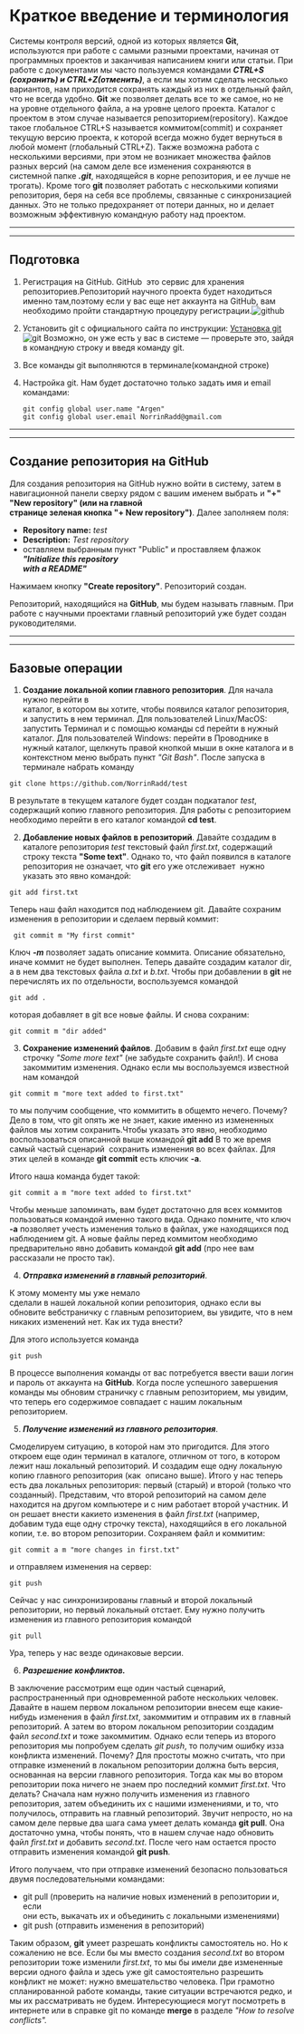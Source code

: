 # Краткое введение и терминология
Системы контроля версий, одной из которых является **Git**, используются при работе с
самыми разными проектами, начиная от программных проектов и заканчивая написанием
книги или статьи. При работе с документами мы часто пользуемся командами ***CTRL+S
(сохранить) и CTRL+Z(отменить)***, а если мы хотим сделать несколько вариантов, нам
приходится сохранять каждый из них в отдельный файл, что не всегда удобно. **Git** же
позволяет делать все то же самое, но не на уровне отдельного файла, а на уровне целого
проекта. Каталог с проектом в этом случае называется репозиторием(repository). Каждое
такое глобальное CTRL+S называется коммитом(commit) и сохраняет текущую версию
проекта, к которой всегда можно будет вернуться в любой момент (глобальный CTRL+Z).
Также возможна работа с несколькими версиями, при этом не возникает множества
файлов разных версий (на самом деле все изменения сохраняются в системной папке ***.git***,
находящейся в корне репозитория, и ее лучше не трогать). Кроме того **git** позволяет
работать с несколькими копиями репозитория, беря на себя все проблемы, связанные с
синхронизацией данных. Это не только предохраняет от потери данных, но и делает
возможным эффективную командную работу над проектом. 

***
---
## Подготовка 
1. Регистрация на GitHub. GitHub ­ это сервис для хранения репозиториев.Репозиторий научного проекта будет находиться именно там,поэтому если у вас еще нет аккаунта на GitHub, вам необходимо пройти стандартную процедуру
регистрации.![github](https://3dnews.ru/assets/external/illustrations/2020/03/17/1006161/i75_ArticleImage_23542.jpg) 
2. Установить git с официального сайта по инструкции: [Установка git](http://git­scm.com/downloads) ![git](https://upload.wikimedia.org/wikipedia/commons/thumb/e/e0/Git-logo.svg/640px-Git-logo.svg.png)
Возможно, он уже есть у вас в системе — проверьте это, зайдя в командную строку
и введя команду git.
3. Все команды git выполняются в терминале(командной строке) 

4. Настройка git. Нам будет достаточно только задать имя и email командами: 
     ```
     git config ­­global user.name "Argen"
    git config ­­global user.email NorrinRadd@gmail.com
      ```
 ---
 ---
 ## Создание репозитория на GitHub  
  Для создания репозитория на GitHub нужно войти в систему, затем в навигационной
панели сверху рядом с вашим именем выбрать и **"+" "New repository" (или на главной        
странице зеленая кнопка "+ New repository")**. Далее заполняем поля:
* **Repository name:** *test*
* **Description:** *Test repository*
*  оставляем выбранным пункт "Public" и проставляем флажок ***"Initialize this repository      
with a README"***

Нажимаем кнопку **"Create repository"**. Репозиторий создан.

Репозиторий, находящийся на **GitHub**, мы будем называть главным. При работе с научными проектами главный репозиторий уже будет создан руководителями. 
*** 
***
## Базовые операции
1. **Создание локальной копии главного репозитория**. Для начала нужно перейти в            
каталог, в котором вы хотите, чтобы появился каталог репозитория, и запустить в
нем терминал. Для пользователей Linux/MacOS: запустить Терминал и с помощью
команды cd перейти в нужный каталог. Для пользователей Windows: перейти в
Проводнике в нужный каталог, щелкнуть правой кнопкой мыши в окне каталога и в
контекстном меню выбрать пункт *"Git Bash"*. 
После запуска в терминале набрать команду

 ```
 git clone https://github.com/NorrinRadd/test
 ```

В результате в текущем каталоге будет создан подкаталог *test*, содержащий копию главного репозитория. Для работы с репозиторием необходимо перейти в его каталог командой **cd test**.

2. **Добавление новых файлов в репозиторий**. Давайте создадим в каталоге репозитория *test* текстовый файл *first.txt*, содержащий строку текста 
**"Some text"**. Однако то, что файл появился в каталоге репозитория не означает, что **git** его
уже отслеживает ­ нужно указать это явно командой: 

```
git add first.txt
```

Теперь наш файл находится под наблюдением git. Давайте сохраним изменения в репозитории и сделаем первый коммит:

     git commit ­m "My first commit"
    

Ключ ***-­m*** позволяет задать описание коммита. Описание обязательно, иначе
коммит не будет выполнен. 
Теперь давайте создадим каталог dir, а в нем два текстовых файла *a.txt* и
*b.txt*. Чтобы при добавлении в **git** не перечислять их по отдельности,
воспользуемся командой

    git add .
    
которая добавляет в git все новые файлы. И снова сохраним: 
    
    git commit ­m "dir added"

3. **Сохранение изменений файлов**. Добавим в файл *first.txt* еще одну строчку
*"Some more text"* (не забудьте сохранить файл!). И снова закоммитим изменения.
Однако если мы воспользуемся известной нам командой

```
git commit ­m "more text added to first.txt"
```
то мы получим сообщение, что коммитить в общем­то нечего. Почему? Дело в том, что git опять же не знает, какие именно из измененных файлов мы хотим сохранить.Чтобы указать это явно, необходимо воспользоваться описанной выше командой **git add** В то же время самый частый сценарий ­ сохранить изменения во всех файлах. Для этих целей в команде **git commit** есть ключик **-a**. 

Итого наша команда будет такой: 
 ```
 git commit ­a ­m "more text added to first.txt"
 ```
Чтобы меньше запоминать, вам будет достаточно для всех коммитов пользоваться
командой именно такого вида. 
Однако помните, что ключ **-­a** позволяет учесть изменения только в файлах, уже
находящихся под наблюдением git. А новые файлы перед коммитом необходимо
предварительно явно добавить командой **git add** (про нее вам рассказали не
просто так).

4. ***Отправка изменений в главный репозиторий***. 

К этому моменту мы уже немало              
сделали в нашей локальной копии репозитория, однако если вы обновите
веб­страничку с главным репозиторием, вы увидите, что в нем никаких изменений
нет. Как их туда внести?

Для этого используется команда 
```
git push
```
В процессе выполнения команды от вас потребуется ввести ваши логин и пароль от аккаунта на **GitHub**. Когда после успешного завершения команды мы обновим страничку с главным репозиторием, мы увидим, что теперь его содержимое совпадает с нашим локальным репозиторием.

5. ***Получение изменений из главного репозитория***. 

Смоделируем ситуацию, в которой нам это пригодится. Для этого откроем еще один терминал в каталоге, отличном от того, в котором лежит наш локальный репозиторий. И создадим еще одну локальную копию главного репозитория (как ­ описано выше). Итого у нас
теперь есть два локальных репозитория: первый (старый) и второй (только что созданный). Представим, что второй репозиторий на самом деле находится на другом компьютере и с ним работает второй участник. И он решает внести какие­то
изменения в файл *first.txt* (например, добавим туда еще одну строчку текста), находящийся в его локальной копии, т.е. во втором репозитории. Сохраняем файл и коммитим:
```
git commit ­a ­m "more changes in first.txt"
```
и отправляем изменения на сервер: 
```
git push
```
Сейчас у нас синхронизированы главный и второй локальный репозитории, но
первый локальный отстает. Ему нужно получить изменения из главного
репозитория командой 
```
git pull
```
Ура, теперь у нас везде одинаковые версии.

6. ***Разрешение конфликтов.***

 В заключение рассмотрим еще один частый сценарий, распространенный при одновременной работе нескольких человек. Давайте в
нашем первом локальном репозитории внесем еще какие­нибудь изменения в файл *first.txt*, закоммитим и отправим их в главный репозиторий. А затем во втором локальном репозитории создадим файл *second.txt* и тоже закоммитим. Однако
если теперь из второго репозитория мы попробуем сделать *git push*, то получим ошибку из­за конфликта изменений. Почему? Для простоты можно считать, что при отправке изменений в локальном репозитории должна быть версия, основанная на версии главного репозитория. Тогда как мы во втором репозитории пока ничего не знаем про последний коммит *first.txt*. Что делать? Сначала нам нужно получить изменения из главного репозитория, затем объединить их с нашими изменениями, и то, что получилось, отправить на главный репозиторий. Звучит
непросто, но на самом деле первые два шага сама умеет делать команда 
**git pull**. Она достаточно умна, чтобы понять, что в нашем случае надо обновить файл *first.txt* и добавить *second.txt*. После чего нам остается просто отправить изменения командой **git push**. 

Итого получаем, что при отправке изменений безопасно пользоваться двумя
последовательными командами: 
- git pull (проверить на наличие новых изменений в репозитории и, если                  
они есть, выкачать их и объединить с локальными изменениями)
- git push  (отправить изменения в репозиторий)

Таким образом, **git** умеет разрешать конфликты самостоятель но. Но к сожалению
не все. Если бы мы вместо создания *second.txt* во втором репозитории тоже изменили *first.txt*, то мы бы имели две измененные версии одного файла и здесь уже git самостоятельно разрешить конфликт не может: нужно вмешательство человека. При грамотно спланированной работе команды, такие ситуации встречаются редко, и мы их рассматривать не будем. Интересующиеся могут
посмотреть в интернете или в справке git по команде **merge** в разделе *"How to resolve conflicts".* 

    
 